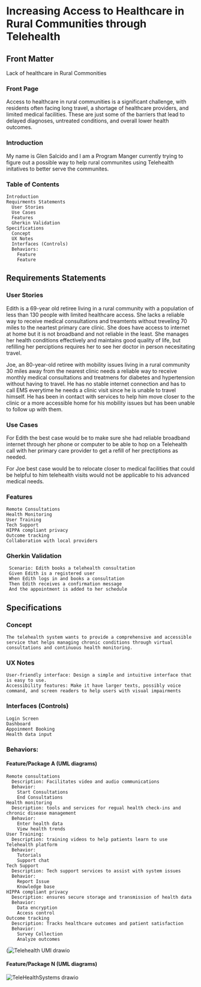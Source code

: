 # Increasing Access to Healthcare in Rural Communities through Telehealth

## Front Matter
Lack of healthcare in Rural Commonities
### Front Page
Access to healthcare in rural communities is a significant challenge, with residents often facing long travel, a shortage of healthcare providers, and limited medical facilities. These are just some of the barriers that lead to delayed diagnoses, untreated conditions, and overall lower health outcomes.
### Introduction
My name is Glen Salcido and I am a Program Manger currently trying to figure out a possible way to help rural communites using Telehealth initatives to better serve the communites. 
### Table of Contents
    Introduction
    Requirments Statements
      User Stories
      Use Cases
      Features
      Gherkin Validation
    Specifications
      Concept
      UX Notes
      Interfaces (Controls)
      Behaviors:
        Feature
        Feature

## Requirements Statements
### User Stories
Edith is a 69-year old retiree living in a rural community with a population of less than 130 people with limited healthcare access. She lacks a reliable way to receive medical consultations and treamtents without treveling 70 miles to the neartest primary care clinic. She does have access to internet at home but it is not broadband and not reliable in the least. She manages her health conditions effectively and maintains good quality of life, but refilling her perciptions requires her to see her doctor in person necesitating travel. 

Joe, an 80-year-old retiree with mobility issues living in a rural community 30 miles away from the nearest clinic needs a reliable way to receive monthly medical consultations and treatmens for diabetes and hypertension without having to travel. He has no stable internet connection and has to call EMS everytime he needs a clinic visit since he is unable to travel himself. He has been in contact with services to help him move closer to the clinic or a more accessible home for his mobility issues but has been unable to follow up with them.

### Use Cases 
For Edith the best case would be to make sure she had reliable broadband internet through her phone or computer to be able to hop on a Telehealth call with her primary care provider to get a refill of her prectiptions as needed. 

For Joe best case would be to relocate closer to medical facilities that could be helpful to him telehealth visits would not be applicable to his advanced medical needs. 

### Features
    Remote Consultations
    Health Monitoring
    User Training
    Tech Support
    HIPPA compliant privacy
    Outcome tracking
    Collaboration with local providers
    
### Gherkin Validation
     Scenario: Edith books a telehealth consultation
     Given Edith is a registered user
     When Edith logs in and books a consultation
     Then Edith receives a confirmation message
     And the appointment is added to her schedule


## Specifications
### Concept
    The telehealth system wants to provide a comprehensive and accessible service that helps managing chronic conditions through virtual consultations and continuous health monitoring.
### UX Notes
    User-friendly interface: Design a simple and intuitive interface that is easy to use.
    Accessibility features: Make it have larger texts, possibly voice command, and screen readers to help users with visual impairments
### Interfaces (Controls)
    Login Screen
    Dashboard
    Appoinment Booking
    Health data input

### Behaviors:
#### Feature/Package A (UML diagrams)
    Remote consultations
      Description: Facilitates video and audio communications
      Behavior: 
        Start Consultations
        End Consultations
    Health monitoring
      Description: tools and services for regual health check-ins and chronic disease management
      Behavior: 
        Enter health data
        View health trends
    User Training:
      Description: training videos to help patients learn to use Telehealth platform
      Behavior:
        Tutorials
        Support chat
    Tech Support
      Description: Tech support services to assist with system issues
      Behavior: 
        Report Issue
        Knowledge base
    HIPPA compliant privacy
      Description: ensures secure storage and transmission of health data
      Behavior:
        Data encryption
        Access control
    Outcome tracking
      Description: Tracks healthcare outcomes and patient satisfaction
      Behavior: 
        Survey Collection
        Analyze outcomes
  
(![Telehealth UMI drawio](https://github.com/user-attachments/assets/2d8973de-e82c-47d0-a351-20e80ad3acb4)

#### Feature/Package N (UML diagrams)

![TeleHealthSystems drawio](https://github.com/user-attachments/assets/c866fa91-5205-41ae-a9a6-751311e9956d)

